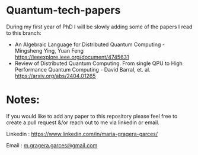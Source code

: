 # Quantum-tech-papers
During my first year of PhD I will be slowly adding some of the papers I read to this branch:

- An Algebraic Language for Distributed Quantum Computing - Mingsheng Ying, Yuan Feng
       https://ieeexplore.ieee.org/document/4745631
- Review of Distributed Quantum Computing. From single QPU to High Performance Quantum Computing - David Barral, et. al.
       https://arxiv.org/abs/2404.01265

# Notes:
If you would like to add any paper to this repository please feel free to create a pull request &/or reach out to me via linkedin or email.

Linkedin : https://www.linkedin.com/in/maria-gragera-garces/

Email : m.gragera.garces@gmail.com

